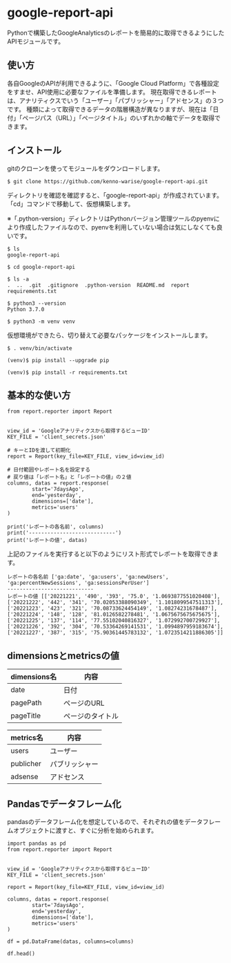 # google-report-api

Pythonで構築したGoogleAnalyticsのレポートを簡易的に取得できるようにしたAPIモジュールです。

## 使い方

各自GoogleのAPIが利用できるように、「Google Cloud Platform」で各種設定をすませ、API使用に必要なファイルを準備します。
現在取得できるレポートは、アナリティクスでいう「ユーザー」「パブリッシャー」「アドセンス」の３つです。
種類によって取得できるデータの階層構造が異なりますが、現在は「日付」「ページパス（URL）」「ページタイトル」のいずれかの軸でデータを取得できます。

## インストール

gitのクローンを使ってモジュールをダウンロードします。

```
$ git clone https://github.com/kenno-warise/google-report-api.git
```

ディレクトリを確認を確認すると、「google-report-api」が作成されています。
「cd」コマンドで移動して、仮想構築します。

※「.python-version」ディレクトリはPythonバージョン管理ツールのpyenvにより作成したファイルなので、pyenvを利用していない場合は気にしなくても良いです。

```
$ ls
google-report-api

$ cd google-report-api

$ ls -a
.  ..  .git  .gitignore  .python-version  README.md  report  requirements.txt

$ python3 --version
Python 3.7.0

$ python3 -m venv venv
```

仮想環境ができたら、切り替えて必要なパッケージをインストールします。

```
$ . venv/bin/activate

(venv)$ pip install --upgrade pip

(venv)$ pip install -r requirements.txt
```

## 基本的な使い方

```
from report.reporter import Report


view_id = 'Googleアナリティクスから取得するビューID'
KEY_FILE = 'client_secrets.json'

# キーとIDを渡して初期化
report = Report(key_file=KEY_FILE, view_id=view_id)

# 日付範囲やレポート名を設定する
# 戻り値は「レポート名」と「レポートの値」の２値
columns, datas = report.response(
        start='7daysAgo',
        end='yesterday',
        dimensions=['date'],
        metrics='users'
)

print('レポートの各名前', columns)
print('----------------------------')
print('レポートの値', datas)
```

上記のファイルを実行すると以下のようにリスト形式でレポートを取得できます。

```
レポートの各名前 ['ga:date', 'ga:users', 'ga:newUsers', 'ga:percentNewSessions', 'ga:sessionsPerUser']
----------------------------
レポートの値 [['20221221', '490', '393', '75.0', '1.0693877551020408'], ['20221222', '442', '341', '70.02053388090349', '1.1018099547511313'], ['20221223', '423', '321', '70.08733624454149', '1.08274231678487'], ['20221224', '148', '128', '81.0126582278481', '1.0675675675675675'], ['20221225', '137', '114', '77.55102040816327', '1.072992700729927'], ['20221226', '392', '304', '70.53364269141531', '1.0994897959183674'], ['20221227', '387', '315', '75.90361445783132', '1.0723514211886305']]
```

## dimensionsとmetricsの値

|dimensions名|内容|
|---|---|
|date|日付|
|pagePath|ページのURL|
|pageTitle|ページのタイトル|

|metrics名|内容|
|----|---|
|users|ユーザー|
|publicher|パブリッシャー|
|adsense|アドセンス|

## Pandasでデータフレーム化

pandasのデータフレーム化を想定しているので、それぞれの値をデータフレームオブジェクトに渡すと、すぐに分析を始められます。

```
import pandas as pd
from report.reporter import Report


view_id = 'Googleアナリティクスから取得するビューID'
KEY_FILE = 'client_secrets.json'

report = Report(key_file=KEY_FILE, view_id=view_id)

columns, datas = report.response(
        start='7daysAgo',
        end='yesterday',
        dimensions=['date'],
        metrics='users'
)

df = pd.DataFrame(datas, columns=columns)

df.head()
```
